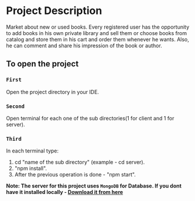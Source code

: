 # Project Description

Market about new or used books. Every registered user has the opportunity to add books in his own private library and sell them or choose books from catalog and store them in his cart and order them whenever he wants. Also, he can comment and share his impression of the book or author.

## To open the project

### `First`
Open the project directory in your IDE.

### `Second`
Open terminal for each one of the sub directories(1 for client and 1 for server).

### `Third`
In each terminal type:
  1. cd "name of the sub directory" (example - cd server).
  2. "npm install".
  3. After the previous operation is done - "npm start".


**Note: The server for this project uses `MongoDB` for Database. If you dont have it installed locally -
 [Download it from here](https://www.mongodb.com/try/download/community)**


